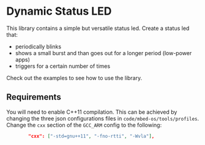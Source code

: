 # Dynamic Status LED

This library contains a simple but versatile status led. Create a status led that:

* periodically blinks
* shows a small burst and than goes out for a longer period (low-power apps)
* triggers for a certain number of times

Check out the examples to see how to use the library.

## Requirements

You will need to enable C++11 compilation. This can be achieved by changing the three json configurations files in `code/mbed-os/tools/profiles`. Change the `cxx` section of the `GCC_ARM` config to the following:

```json
        "cxx": ["-std=gnu++11", "-fno-rtti", "-Wvla"],
```